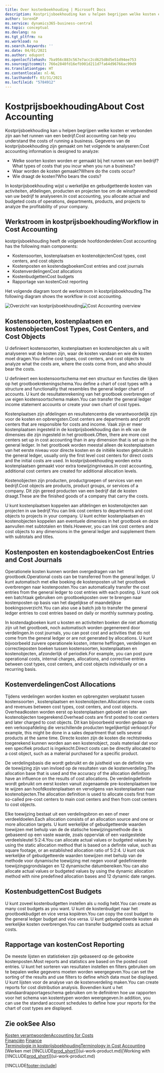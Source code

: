 ```yaml
---
title: Over kostenboekhouding | Microsoft Docs
description: Kostprijsboekhouding kan u helpen begrijpen welke kosten er verbonden zijn aan het runnen van een bedrijf.
author: SorenGP
ms.service: dynamics365-business-central
ms.topic: conceptual
ms.devlang: na
ms.tgt_pltfrm: na
ms.workload: na
ms.search.keywords: ''
ms.date: 04/01/2021
ms.author: edupont
ms.openlocfilehash: 7ba956c883c567e7acc2cd625d8d5e51d94ee753
ms.sourcegitcommit: 766e2840fd16efb901d211d7fa64d96766ac99d9
ms.translationtype: HT
ms.contentlocale: nl-NL
ms.lasthandoff: 03/31/2021
ms.locfileid: "5784912"
---
```

# <a name="about-cost-accounting"></a><span data-ttu-id="66620-103">Kostprijsboekhouding</span><span class="sxs-lookup"><span data-stu-id="66620-103">About Cost Accounting</span></span>
<span data-ttu-id="66620-104">Kostprijsboekhouding kan u helpen begrijpen welke kosten er verbonden zijn aan het runnen van een bedrijf.</span><span class="sxs-lookup"><span data-stu-id="66620-104">Cost accounting can help you understand the costs of running a business.</span></span> <span data-ttu-id="66620-105">Gegevens van de kostprijsboekhouding zijn gemaakt om het volgende te analyseren:</span><span class="sxs-lookup"><span data-stu-id="66620-105">Cost accounting information is designed to analyze:</span></span>  

-   <span data-ttu-id="66620-106">Welke soorten kosten worden er gemaakt bij het runnen van een bedrijf?</span><span class="sxs-lookup"><span data-stu-id="66620-106">What types of costs that you incur when you run a business?</span></span>  
-   <span data-ttu-id="66620-107">Waar worden de kosten gemaakt?</span><span class="sxs-lookup"><span data-stu-id="66620-107">Where do the costs occur?</span></span>  
-   <span data-ttu-id="66620-108">Wie draagt de kosten?</span><span class="sxs-lookup"><span data-stu-id="66620-108">Who bears the costs?</span></span>  

<span data-ttu-id="66620-109">In kostprijsboekhouding wijst u werkelijke en gebudgetteerde kosten van activiteiten, afdelingen, producten en projecten toe om de winstgevendheid van uw bedrijf te analyseren.</span><span class="sxs-lookup"><span data-stu-id="66620-109">In cost accounting, you allocate actual and budgeted costs of operations, departments, products, and projects to analyze the profitability of your company.</span></span>  

## <a name="workflow-in-cost-accounting"></a><span data-ttu-id="66620-110">Werkstroom in kostprijsboekhouding</span><span class="sxs-lookup"><span data-stu-id="66620-110">Workflow in Cost Accounting</span></span>  
<span data-ttu-id="66620-111">kostprijsboekhouding heeft de volgende hoofdonderdelen:</span><span class="sxs-lookup"><span data-stu-id="66620-111">Cost accounting has the following main components:</span></span>  

-   <span data-ttu-id="66620-112">Kostensoorten, kostenplaatsen en kostenobjecten</span><span class="sxs-lookup"><span data-stu-id="66620-112">Cost types, cost centers, and cost objects</span></span>  
-   <span data-ttu-id="66620-113">Kostenposten en kostendagboeken</span><span class="sxs-lookup"><span data-stu-id="66620-113">Cost entries and cost journals</span></span>  
-   <span data-ttu-id="66620-114">Kostenverdelingen</span><span class="sxs-lookup"><span data-stu-id="66620-114">Cost allocations</span></span>  
-   <span data-ttu-id="66620-115">Kostenbudgetten</span><span class="sxs-lookup"><span data-stu-id="66620-115">Cost budgets</span></span>
-   <span data-ttu-id="66620-116">Rapportage van kosten</span><span class="sxs-lookup"><span data-stu-id="66620-116">Cost reporting</span></span>  

<span data-ttu-id="66620-117">Het volgende diagram toont de werkstroom in kostprijsboekhouding.</span><span class="sxs-lookup"><span data-stu-id="66620-117">The following diagram shows the workflow in cost accounting.</span></span>  

<span data-ttu-id="66620-118">![Overzicht van kostprijsboekhouding](media/costaccountingoverview.png "CostAccountingOverview")</span><span class="sxs-lookup"><span data-stu-id="66620-118">![Cost Accounting overview](media/costaccountingoverview.png "CostAccountingOverview")</span></span>  

## <a name="cost-types-cost-centers-and-cost-objects"></a><span data-ttu-id="66620-119">Kostensoorten, kostenplaatsen en kostenobjecten</span><span class="sxs-lookup"><span data-stu-id="66620-119">Cost Types, Cost Centers, and Cost Objects</span></span>  
<span data-ttu-id="66620-120">U definieert kostensoorten, kostenplaatsen en kostenobjecten als u wilt analyseren wat de kosten zijn, waar de kosten vandaan en wie de kosten moet dragen.</span><span class="sxs-lookup"><span data-stu-id="66620-120">You define cost types, cost centers, and cost objects to analyze what the costs are, where the costs come from, and who should bear the costs.</span></span>  

<span data-ttu-id="66620-121">U definieert een kostensoortschema met een structuur en functies die lijken op het grootboekrekeningschema.</span><span class="sxs-lookup"><span data-stu-id="66620-121">You define a chart of cost types with a structure and functionality that resembles the general ledger chart of accounts.</span></span> <span data-ttu-id="66620-122">U kunt de resultatenrekening van het grootboek overbrengen of uw eigen kostensoortschema maken.</span><span class="sxs-lookup"><span data-stu-id="66620-122">You can transfer the general ledger income statement accounts or create your own chart of cost types.</span></span>  

<span data-ttu-id="66620-123">Kostenplaatsen zijn afdelingen en resultatencentra die verantwoordelijk zijn voor de kosten en opbrengsten.</span><span class="sxs-lookup"><span data-stu-id="66620-123">Cost centers are departments and profit centers that are responsible for costs and income.</span></span> <span data-ttu-id="66620-124">Vaak zijn er meer kostenplaatsen ingesteld in de kostprijsboekhouding dan in elk van de dimensies die zijn ingesteld in het grootboek.</span><span class="sxs-lookup"><span data-stu-id="66620-124">Often, there are more cost centers set up in cost accounting than in any dimension that is set up in the general ledger.</span></span> <span data-ttu-id="66620-125">In het grootboek worden meestal alleen de kostenplaatsen van het eerste niveau voor directe kosten en de initiële kosten gebruikt.</span><span class="sxs-lookup"><span data-stu-id="66620-125">In the general ledger, usually only the first level cost centers for direct costs and the initial costs are used.</span></span> <span data-ttu-id="66620-126">In kostprijsboekhouding worden extra kostenplaatsen gemaakt voor extra toewijzingniveaus.</span><span class="sxs-lookup"><span data-stu-id="66620-126">In cost accounting, additional cost centers are created for additional allocation levels.</span></span>  

<span data-ttu-id="66620-127">Kostenobjecten zijn producten, productgroepen of services van een bedrijf.</span><span class="sxs-lookup"><span data-stu-id="66620-127">Cost objects are products, product groups, or services of a company.</span></span> <span data-ttu-id="66620-128">Dit zijn gereed producten van een bedrijf dat de kosten draagt.</span><span class="sxs-lookup"><span data-stu-id="66620-128">These are the finished goods of a company that carry the costs.</span></span>  

<span data-ttu-id="66620-129">U kunt kostenplaatsen koppelen aan afdelingen en kostenobjecten aan projecten in uw bedrijf.</span><span class="sxs-lookup"><span data-stu-id="66620-129">You can link cost centers to departments and cost objects to projects in your company.</span></span> <span data-ttu-id="66620-130">U kunt echter kostenplaatsen en kostenobjecten koppelen aan eventuele dimensies in het grootboek en deze aanvullen met subtotalen en titels.</span><span class="sxs-lookup"><span data-stu-id="66620-130">However, you can link cost centers and cost objects to any dimensions in the general ledger and supplement them with subtotals and titles.</span></span>  

## <a name="cost-entries-and-cost-journals"></a><span data-ttu-id="66620-131">Kostenposten en kostendagboeken</span><span class="sxs-lookup"><span data-stu-id="66620-131">Cost Entries and Cost Journals</span></span>  
<span data-ttu-id="66620-132">Operationele kosten kunnen worden overgedragen van het grootboek.</span><span class="sxs-lookup"><span data-stu-id="66620-132">Operational costs can be transferred from the general ledger.</span></span> <span data-ttu-id="66620-133">U kunt automatisch met elke boeking de kostenposten uit het grootboek overbrengen naar kostenposten.</span><span class="sxs-lookup"><span data-stu-id="66620-133">You can automatically transfer the cost entries from the general ledger to cost entries with each posting.</span></span> <span data-ttu-id="66620-134">U kunt ook een batchtaak gebruiken om grootboekposten over te brengen naar kostenposten op basis van het dagelijkse of maandelijkse boekingsoverzicht.</span><span class="sxs-lookup"><span data-stu-id="66620-134">You can also use a batch job to transfer the general ledger entries to cost entries based on daily or monthly summary posting.</span></span>  

<span data-ttu-id="66620-135">In kostendagboeken kunt u kosten en activiteiten boeken die niet afkomstig zijn uit het grootboek, noch automatisch worden gegenereerd door verdelingen.</span><span class="sxs-lookup"><span data-stu-id="66620-135">In cost journals, you can post cost and activities that do not come from the general ledger or are not generated by allocations.</span></span> <span data-ttu-id="66620-136">U kunt bijvoorbeeld zuivere operationele kosten, interne heffingen, verdelingen en correctieposten boeken tussen kostensoorten, kostenplaatsen en kostenobjecten, afzonderlijk of periodiek.</span><span class="sxs-lookup"><span data-stu-id="66620-136">For example, you can post pure operational costs, internal charges, allocations, and corrective entries between cost types, cost centers, and cost objects individually or on a recurring basis.</span></span>  

## <a name="cost-allocations"></a><span data-ttu-id="66620-137">Kostenverdelingen</span><span class="sxs-lookup"><span data-stu-id="66620-137">Cost Allocations</span></span>  
<span data-ttu-id="66620-138">Tijdens verdelingen worden kosten en opbrengsten verplaatst tussen kostensoorten , kostenplaatsen en kostenobjecten.</span><span class="sxs-lookup"><span data-stu-id="66620-138">Allocations move costs and revenues between cost types, cost centers, and cost objects.</span></span> <span data-ttu-id="66620-139">Overheadkosten worden eerst op kostenplaatsen geboekt en later aan kostenobjecten toegerekend.</span><span class="sxs-lookup"><span data-stu-id="66620-139">Overhead costs are first posted to cost centers and later charged to cost objects.</span></span> <span data-ttu-id="66620-140">Dit kan bijvoorbeeld worden gedaan op een verkoopafdeling die verschillende producten tegelijkertijd verkoopt.</span><span class="sxs-lookup"><span data-stu-id="66620-140">For example, this might be done in a sales department that sells several products at the same time.</span></span> <span data-ttu-id="66620-141">Directe kosten zijn de kosten die rechtstreeks toegerekend kunnen worden aan een kostenobject, zoals materiaal dat voor een specifiek product is ingekocht.</span><span class="sxs-lookup"><span data-stu-id="66620-141">Direct costs can be directly allocated to a cost object, such as a material purchased for a specific product.</span></span>  

<span data-ttu-id="66620-142">De verdelingsbasis die wordt gebruikt en de juistheid van de definitie van de toewijzing zijn van invloed op de resultaten van de kostenverdeling.</span><span class="sxs-lookup"><span data-stu-id="66620-142">The allocation base that is used and the accuracy of the allocation definition have an influence on the results of cost allocations.</span></span> <span data-ttu-id="66620-143">De verdelingdefinitie wordt gebruikt om eerst kosten vanuit zogenaamde pre-kostenplaatsen toe te wijzen aan hoofdkostenplaatsen en vervolgens van kostenplaatsen naar kostenobjecten.</span><span class="sxs-lookup"><span data-stu-id="66620-143">The allocation definition is used to allocate costs first from so-called pre-cost centers to main cost centers and then from cost centers to cost objects.</span></span>  

<span data-ttu-id="66620-144">Elke toewijzing bestaat uit een verdelingsbron en een of meer verdeeldoelen.</span><span class="sxs-lookup"><span data-stu-id="66620-144">Each allocation consists of an allocation source and one or more allocation targets.</span></span> <span data-ttu-id="66620-145">U kunt werkelijke of gebudgetteerde waarden toewijzen met behulp van de de statische toewijzingsmethode die is gebaseerd op een vaste waarde, zoals oppervlak of een vastgestelde verdeelsleutel 5:2:4.</span><span class="sxs-lookup"><span data-stu-id="66620-145">You can allocate actual values or budgeted values by using the static allocation method that is based on a definite value, such as square footage, or an established allocation ratio of 5:2:4.</span></span> <span data-ttu-id="66620-146">U kunt ook werkelijke of gebudgetteerde waarden toewijzen met behulp van de methode voor dynamische toewijzing met negen vooraf gedefinieerde toewijzingsgrondslagen en 12 dynamische datumbereiken.</span><span class="sxs-lookup"><span data-stu-id="66620-146">You can also allocate actual values or budgeted values by using the dynamic allocation method with nine predefined allocation bases and 12 dynamic date ranges.</span></span>  

## <a name="cost-budgets"></a><span data-ttu-id="66620-147">Kostenbudgetten</span><span class="sxs-lookup"><span data-stu-id="66620-147">Cost Budgets</span></span>  
<span data-ttu-id="66620-148">U kunt zoveel kostenbudgetten instellen als u nodig hebt.</span><span class="sxs-lookup"><span data-stu-id="66620-148">You can create as many cost budgets as you want.</span></span> <span data-ttu-id="66620-149">U kunt de kostenbudget naar het grootboekbudget en vice versa kopiëren.</span><span class="sxs-lookup"><span data-stu-id="66620-149">You can copy the cost budget to the general ledger budget and vice versa.</span></span> <span data-ttu-id="66620-150">U kunt gebudgetteerde kosten als werkelijke kosten overbrengen.</span><span class="sxs-lookup"><span data-stu-id="66620-150">You can transfer budgeted costs as actual costs.</span></span>  

## <a name="cost-reporting"></a><span data-ttu-id="66620-151">Rapportage van kosten</span><span class="sxs-lookup"><span data-stu-id="66620-151">Cost Reporting</span></span>  
<span data-ttu-id="66620-152">De meeste lijsten en statistieken zijn gebaseerd op de geboekte kostenposten.</span><span class="sxs-lookup"><span data-stu-id="66620-152">Most reports and statistics are based on the posted cost entries.</span></span> <span data-ttu-id="66620-153">U kunt het sorteren van resultaten instellen en filters gebruiken om te bepalen welke gegevens moeten worden weergegeven.</span><span class="sxs-lookup"><span data-stu-id="66620-153">You can set the sorting of the results and use filters to define which data must be displayed.</span></span> <span data-ttu-id="66620-154">U kunt lijsten voor de analyse van de kostenverdeling maken.</span><span class="sxs-lookup"><span data-stu-id="66620-154">You can create reports for cost distribution analysis.</span></span> <span data-ttu-id="66620-155">Bovendien kunt u het standaardrapportageschema gebruiken om te definiëren hoe uw rapporten voor het schema van kostentypen worden weergegeven.</span><span class="sxs-lookup"><span data-stu-id="66620-155">In addition, you can use the standard account schedules to define how your reports for the chart of cost types are displayed.</span></span>  

## <a name="see-also"></a><span data-ttu-id="66620-156">Zie ook</span><span class="sxs-lookup"><span data-stu-id="66620-156">See Also</span></span>  
 [<span data-ttu-id="66620-157">Kosten verantwoorden</span><span class="sxs-lookup"><span data-stu-id="66620-157">Accounting for Costs</span></span>](finance-manage-cost-accounting.md)  
 <span data-ttu-id="66620-158">[Financiën](finance.md) </span><span class="sxs-lookup"><span data-stu-id="66620-158">[Finance](finance.md) </span></span>  
 [<span data-ttu-id="66620-159">Terminologie in kostprijsboekhouding</span><span class="sxs-lookup"><span data-stu-id="66620-159">Terminology in Cost Accounting</span></span>](finance-terminology-in-cost-accounting.md)  
 <span data-ttu-id="66620-160">[Werken met [!INCLUDE[prod_short](includes/prod_short.md)]](ui-work-product.md)</span><span class="sxs-lookup"><span data-stu-id="66620-160">[Working with [!INCLUDE[prod_short](includes/prod_short.md)]](ui-work-product.md)</span></span>


[!INCLUDE[footer-include](includes/footer-banner.md)]